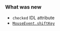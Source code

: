 ### What was new

- `checked` IDL attribute 
- [`MouseEvent.shiftKey`](https://developer.mozilla.org/en-US/docs/Web/API/MouseEvent/shiftKey)
